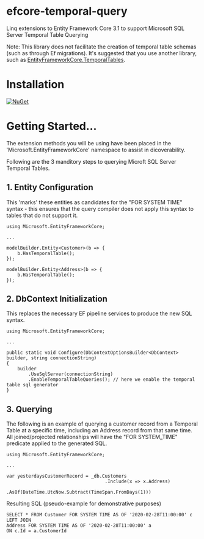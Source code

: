 # efcore-temporal-query

Linq extensions to Entity Framework Core 3.1 to support Microsoft SQL Server Temporal Table Querying

Note: This library does not facilitate the creation of temporal table schemas (such as through Ef migrations).
It's suggested that you use another library, such as [EntityFrameworkCore.TemporalTables](https://github.com/findulov/EntityFrameworkCore.TemporalTables).

# Installation
[![NuGet](https://img.shields.io/nuget/v/Dabble.EntityFrameworkCore.Temporal.Query.svg)](https://www.nuget.org/packages/Dabble.EntityFrameworkCore.Temporal.Query/)

# Getting Started...
The extension methods you will be using have been placed in the 'Microsoft.EntityFrameworkCore' namespace
to assist in dicoverability.

Following are the 3 manditory steps to querying Microft SQL Server Temporal Tables.


## 1. Entity Configuration

This 'marks' these entities as candidates for the "FOR SYSTEM TIME" syntax - this ensures
that the query compiler does not apply this syntax to tables that do not support it.

```
using Microsoft.EntityFrameworkCore;

...

modelBuilder.Entity<Customer>(b => {
    b.HasTemporalTable();
});

modelBuilder.Entity<Address>(b => {
    b.HasTemporalTable();
});
```


## 2. DbContext Initialization

This replaces the necessary EF pipeline services to produce the new SQL syntax.

```
using Microsoft.EntityFrameworkCore;

...

public static void Configure(DbContextOptionsBuilder<DbContext> builder, string connectionString)
{
    builder
        .UseSqlServer(connectionString)
        .EnableTemporalTableQueries(); // here we enable the temporal table sql generator
}
```

## 3. Querying

The following is an example of querying a customer record from a Temporal Table at a specific
time, including an Address record from that same time.
All joined/projected relationships will have the "FOR SYSTEM_TIME" predicate applied to the generated SQL.

```
using Microsoft.EntityFrameworkCore;

...

var yesterdaysCustomerRecord = _db.Customers
                                    .Include(x => x.Address)
                                    .AsOf(DateTime.UtcNow.Subtract(TimeSpan.FromDays(1)))
```

Resulting SQL (pseudo-example for demonstrative purposes)

```
SELECT * FROM Customer FOR SYSTEM TIME AS OF '2020-02-28T11:00:00' c 
LEFT JOIN 
Address FOR SYSTEM TIME AS OF '2020-02-28T11:00:00' a 
ON c.Id = a.CustomerId
```
